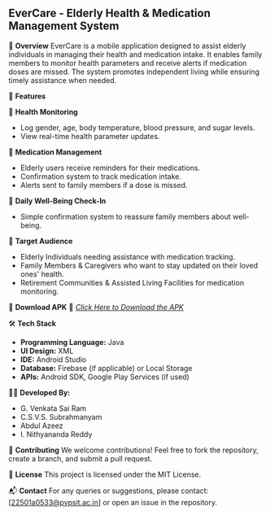 ## **EverCare - Elderly Health & Medication Management System**

📌 **Overview**
EverCare is a mobile application designed to assist elderly individuals in managing their health and medication intake. It enables family members to monitor health parameters and receive alerts if medication doses are missed. The system promotes independent living while ensuring timely assistance when needed.

🚀 **Features**

🏥 **Health Monitoring**

* Log gender, age, body temperature, blood pressure, and sugar levels.
* View real-time health parameter updates.

💊 **Medication Management**

* Elderly users receive reminders for their medications.
* Confirmation system to track medication intake.
* Alerts sent to family members if a dose is missed.

📢 **Daily Well-Being Check-In**

* Simple confirmation system to reassure family members about well-being.

🎯 **Target Audience**

* Elderly Individuals needing assistance with medication tracking.
* Family Members & Caregivers who want to stay updated on their loved ones' health.
* Retirement Communities & Assisted Living Facilities for medication monitoring.

📱 **Download APK**
🔗 *[Click Here to Download the APK](https://github.com/gvsrgh/EverCare-App/blob/main/app-debug.apk)*

🛠️ **Tech Stack**

* **Programming Language:** Java
* **UI Design:** XML
* **IDE:** Android Studio
* **Database:** Firebase (if applicable) or Local Storage
* **APIs:** Android SDK, Google Play Services (if used)

👨‍💻 **Developed By:**

* G. Venkata Sai Ram
* C.S.V.S. Subrahmanyam
* Abdul Azeez
* I. Nithyananda Reddy

🤝 **Contributing**
We welcome contributions! Feel free to fork the repository, create a branch, and submit a pull request.

📜 **License**
This project is licensed under the MIT License.

📬 **Contact**
For any queries or suggestions, please contact: \[22501a0533@pvpsit.ac.in] or open an issue in the repository.
